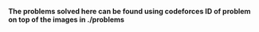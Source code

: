**The problems solved here can be found using codeforces ID of problem on top of the images in ./problems**
